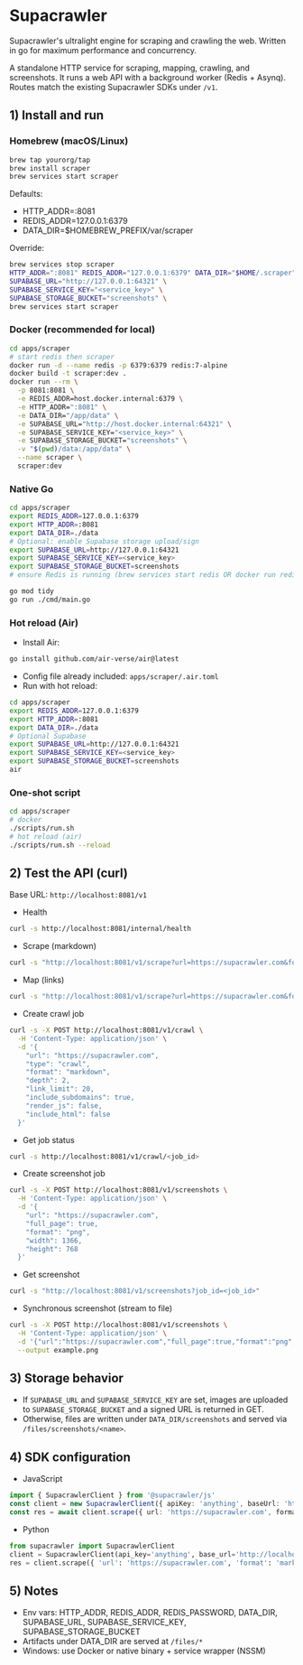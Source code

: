 # Supacrawler
Supacrawler's ultralight engine for scraping and crawling the web. Written in go for maximum performance and concurrency. 

A standalone HTTP service for scraping, mapping, crawling, and screenshots. It runs a web API with a background worker (Redis + Asynq). Routes match the existing Supacrawler SDKs under `/v1`.

## 1) Install and run

### Homebrew (macOS/Linux)
```bash
brew tap yourorg/tap
brew install scraper
brew services start scraper
```
Defaults:
- HTTP_ADDR=:8081
- REDIS_ADDR=127.0.0.1:6379
- DATA_DIR=$HOMEBREW_PREFIX/var/scraper

Override:
```bash
brew services stop scraper
HTTP_ADDR=":8081" REDIS_ADDR="127.0.0.1:6379" DATA_DIR="$HOME/.scraper" \
SUPABASE_URL="http://127.0.0.1:64321" \
SUPABASE_SERVICE_KEY="<service_key>" \
SUPABASE_STORAGE_BUCKET="screenshots" \
brew services start scraper
```

### Docker (recommended for local)
```bash
cd apps/scraper
# start redis then scraper
docker run -d --name redis -p 6379:6379 redis:7-alpine
docker build -t scraper:dev .
docker run --rm \
  -p 8081:8081 \
  -e REDIS_ADDR=host.docker.internal:6379 \
  -e HTTP_ADDR=":8081" \
  -e DATA_DIR="/app/data" \
  -e SUPABASE_URL="http://host.docker.internal:64321" \
  -e SUPABASE_SERVICE_KEY="<service_key>" \
  -e SUPABASE_STORAGE_BUCKET="screenshots" \
  -v "$(pwd)/data:/app/data" \
  --name scraper \
  scraper:dev
```

### Native Go
```bash
cd apps/scraper
export REDIS_ADDR=127.0.0.1:6379
export HTTP_ADDR=:8081
export DATA_DIR=./data
# Optional: enable Supabase storage upload/sign
export SUPABASE_URL=http://127.0.0.1:64321
export SUPABASE_SERVICE_KEY=<service_key>
export SUPABASE_STORAGE_BUCKET=screenshots
# ensure Redis is running (brew services start redis OR docker run redis)

go mod tidy
go run ./cmd/main.go
```

### Hot reload (Air)
- Install Air:
```bash
go install github.com/air-verse/air@latest
```
- Config file already included: `apps/scraper/.air.toml`
- Run with hot reload:
```bash
cd apps/scraper
export REDIS_ADDR=127.0.0.1:6379
export HTTP_ADDR=:8081
export DATA_DIR=./data
# Optional Supabase
export SUPABASE_URL=http://127.0.0.1:64321
export SUPABASE_SERVICE_KEY=<service_key>
export SUPABASE_STORAGE_BUCKET=screenshots
air
```

### One-shot script
```bash
cd apps/scraper
# docker
./scripts/run.sh
# hot reload (air)
./scripts/run.sh --reload
```

## 2) Test the API (curl)
Base URL: `http://localhost:8081/v1`

- Health
```bash
curl -s http://localhost:8081/internal/health
```
- Scrape (markdown)
```bash
curl -s "http://localhost:8081/v1/scrape?url=https://supacrawler.com&format=markdown"
```
- Map (links)
```bash
curl -s "http://localhost:8081/v1/scrape?url=https://supacrawler.com&format=links&depth=2&max_links=10&include_subdomains=true"
```
- Create crawl job
```bash
curl -s -X POST http://localhost:8081/v1/crawl \
  -H 'Content-Type: application/json' \
  -d '{
    "url": "https://supacrawler.com",
    "type": "crawl",
    "format": "markdown",
    "depth": 2,
    "link_limit": 20,
    "include_subdomains": true,
    "render_js": false,
    "include_html": false
  }'
```
- Get job status
```bash
curl -s http://localhost:8081/v1/crawl/<job_id>
```
- Create screenshot job
```bash
curl -s -X POST http://localhost:8081/v1/screenshots \
  -H 'Content-Type: application/json' \
  -d '{
    "url": "https://supacrawler.com",
    "full_page": true,
    "format": "png",
    "width": 1366,
    "height": 768
  }'
```
- Get screenshot
```bash
curl -s "http://localhost:8081/v1/screenshots?job_id=<job_id>"
```
- Synchronous screenshot (stream to file)
```bash
curl -s -X POST http://localhost:8081/v1/screenshots \
  -H 'Content-Type: application/json' \
  -d '{"url":"https://supacrawler.com","full_page":true,"format":"png","stream":true}' \
  --output example.png
```

## 3) Storage behavior
- If `SUPABASE_URL` and `SUPABASE_SERVICE_KEY` are set, images are uploaded to `SUPABASE_STORAGE_BUCKET` and a signed URL is returned in GET.
- Otherwise, files are written under `DATA_DIR/screenshots` and served via `/files/screenshots/<name>`.

## 4) SDK configuration
- JavaScript
```ts
import { SupacrawlerClient } from '@supacrawler/js'
const client = new SupacrawlerClient({ apiKey: 'anything', baseUrl: 'http://localhost:8081/v1' })
const res = await client.scrape({ url: 'https://supacrawler.com', format: 'markdown' })
```
- Python
```python
from supacrawler import SupacrawlerClient
client = SupacrawlerClient(api_key='anything', base_url='http://localhost:8081/v1')
res = client.scrape({ 'url': 'https://supacrawler.com', 'format': 'markdown' })
```

## 5) Notes
- Env vars: HTTP_ADDR, REDIS_ADDR, REDIS_PASSWORD, DATA_DIR, SUPABASE_URL, SUPABASE_SERVICE_KEY, SUPABASE_STORAGE_BUCKET
- Artifacts under DATA_DIR are served at `/files/*`
- Windows: use Docker or native binary + service wrapper (NSSM)
